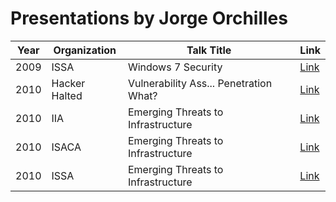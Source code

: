 # Presentations by Jorge Orchilles

| Year | Organization | Talk Title | Link |
| --- | --- | ----------- | --- |
| 2009 | ISSA | Windows 7 Security | [Link](https://github.com/jorgeorchilles/presentations/tree/main/2009-ISSA) |
| 2010 | Hacker Halted | Vulnerability Ass... Penetration What? | [Link](https://github.com/jorgeorchilles/presentations/tree/main/2010-HackerHalted) |
| 2010 | IIA | Emerging Threats to Infrastructure | [Link](https://github.com/jorgeorchilles/presentations/tree/main/2010-IIA) |
| 2010 | ISACA | Emerging Threats to Infrastructure | [Link](https://github.com/jorgeorchilles/presentations/tree/main/2010-ISACA) |
| 2010 | ISSA | Emerging Threats to Infrastructure | [Link](https://github.com/jorgeorchilles/presentations/tree/main/2010-ISSA) |